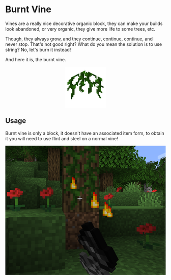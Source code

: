 # Burnt Vine

<!--description:Learn everything about the burnt vine block, a variant of the vine block.-->
<!--thumbnail:images/burnt_vine-->

Vines are a really nice decorative organic block, they can make your builds look abandoned,
or very organic, they give more life to some trees, etc.

Though, they always grow, and they continue, continue, continue, and never stop.
That's not good right?
What do you mean the solution is to use string?
No, let's burn it instead!

And here it is, the burnt vine.

<div style="display: flex; justify-content: center;">
<img alt="Burnt Vine" title="Burnt Vine" src="../../images/render/burnt_vine.png" width="128" height="128" />
</div>

## Usage

Burnt vine is only a block, it doesn't have an associated item form, to obtain it you will need to use flint and steel on a normal vine!

![Burnt Vine Creation](../../images/burnt_vine.png)
